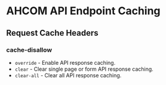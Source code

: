 # AHCOM API Endpoint Caching

## Request Cache Headers

### cache-disallow
* `override` - Enable API response caching.
* `clear` - Clear single page or form API response caching.
* `clear-all` - Clear all API response caching.

